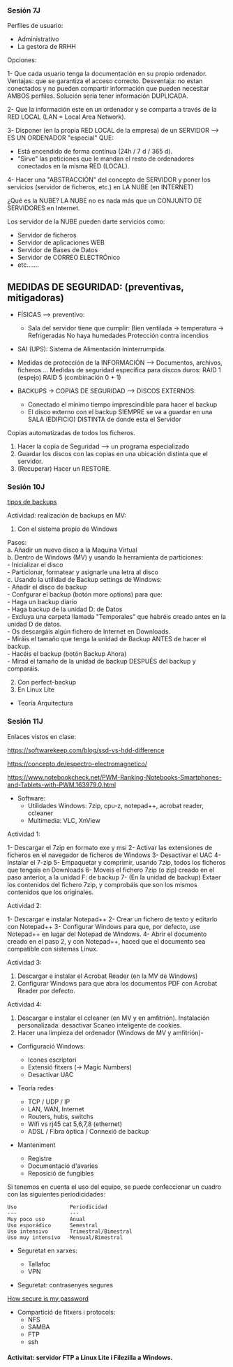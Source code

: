 ### Sesión 7J

Perfiles de usuario:
- Administrativo
- La gestora de RRHH

Opciones:

1- Que cada usuario tenga la documentación en su propio ordenador.
Ventajas: que se garantiza el acceso correcto.
Desventaja: no estan conectados y no pueden compartir información que pueden necesitar AMBOS perfiles. Solución sería tener información DUPLICADA.

2- Que la información este en un ordenador y se comparta a través de la RED LOCAL (LAN = Local Area Network).

3- Disponer (en la propia RED LOCAL de la empresa) de un SERVIDOR --> ES UN ORDENADOR "especial" QUE:

- Está encendido de forma contínua (24h / 7 d / 365 d).
- "Sirve" las peticiones que le mandan el resto de ordenadores conectados en la misma RED (LOCAL).

4- Hacer una "ABSTRACCIÓN" del concepto de SERVIDOR y poner los servicios (servidor de ficheros, etc.) en LA NUBE (en INTERNET) 

¿Qué es la NUBE?  LA NUBE no es nada más que un CONJUNTO DE SERVIDORES en Internet.

Los servidor de la NUBE pueden darte servicios como:

- Servidor de ficheros
- Servidor de aplicaciones WEB
- Servidor de Bases de Datos
- Servidor de CORREO ELECTRÓnico
- etc.......


MEDIDAS DE SEGURIDAD: (preventivas, mitigadoras)
---------------------

- FÍSICAS --> preventivo:  
	* Sala del servidor tiene que cumplir:
		Bien ventilada -> temperatura -> Refrigeradas
		No haya humedades 
		Protección contra incendios
- SAI (UPS): Sistema de Alimentación Ininterrumpida.

- Medidas de protección de la INFORMACIÓN --> Documentos, archivos, ficheros ...
	Medidas de seguridad específica para discos duros:
		RAID 1 (espejo)
		RAID 5 (combinación 0 + 1)
- BACKUPS -> COPIAS DE SEGURIDAD --> DISCOS EXTERNOS:
	* Conectado el mínimo tiempo imprescindible para hacer
	el backup
	* El disco externo con el backup SIEMPRE se va a guardar
	en una SALA (EDIFICIO) DISTINTA de donde esta el Servidor

Copias automatizadas de todos los ficheros.
1. Hacer la copia de Seguridad --> un programa especializado
2. Guardar los discos con las copias en una ubicación distinta que el servidor.
3. (Recuperar) Hacer un RESTORE.


### Sesión 10J

[tipos de backups](https://blog.mdcloud.es/tipos-de-copias-de-seguridad-como-elegir-el-adecuado/)

Actividad: realización de backups en MV:
1. Con el sistema propio de Windows

  Pasos:  
  a. Añadir un nuevo disco a la Maquina Virtual  
  b. Dentro de Windows (MV) y usando la herramienta de particiones:   
      - Inicializar el disco  
      - Particionar, formatear y asignarle una letra al disco  
  c. Usando la utilidad de Backup settings de Windows:  
      - Añadir el disco de backup  
      - Confgurar el backup (botón more options) para que:  
         - Haga un backup diario  
         - Haga backup de la unidad D: de Datos  
         - Excluya una carpeta llamada "Temporales" que habréis creado antes en la unidad D de datos.  
         - Os descargáis algún fichero de Internet en Downloads.  
         - Miráis el tamaño que tenga la unidad de Backup ANTES de hacer el backup.  
         - Hacéis el backup (botón Backup Ahora)  
         - Mirad el tamaño de la unidad de backup DESPUÉS del backup y comparáis.  



2. Con perfect-backup
3. En Linux Lite

- Teoría Arquitectura

### Sesión 11J

Enlaces vistos en clase:

https://softwarekeep.com/blog/ssd-vs-hdd-difference

https://concepto.de/espectro-electromagnetico/

https://www.notebookcheck.net/PWM-Ranking-Notebooks-Smartphones-and-Tablets-with-PWM.163979.0.html



- Software: 
  - Utilidades Windows: 7zip, cpu-z, notepad++,  acrobat reader, ccleaner
  - Multimedia: VLC, XnView

Actividad 1:

1- Descargar el 7zip en formato exe y msi
2- Activar las extensiones de ficheros en el navegador de ficheros
de Windows
3- Desactivar el UAC
4- Instalar el 7-zip
5- Empaquetar y comprimir, usando 7zip, todos los
ficheros que tengais en Downloads
6- Moveis el fichero 7zip (o zip) creado en el paso
anterior, a la unidad F: de backup
7- (En la unidad de backup) Extaer los
contenidos del fichero 7zip, y comprobáis que
son los mismos contenidos que los originales.

Actividad 2:

1- Descargar e instalar Notepad++
2- Crear un fichero de texto y editarlo con Notepad++
3- Configurar Windows para que, por defecto, use
Notepad++ en lugar del Notepad de Windows.
4- Abrir el documento creado en el paso 2, y con
Notepad++, haced que el documento sea
compatible con sistemas Linux.

Actividad 3:
1. Descargar e instalar el Acrobat Reader (en la MV de Windows)
2. Configurar Windows para que abra los documentos PDF con Acrobat Reader por defecto.

Actividad 4:
1. Descargar e instalar el ccleaner (en MV y en amfitrión). Instalación personalizada: desactivar Scaneo inteligente de cookies.
2. Hacer una limpieza del ordenador (Windows de MV y amfitrión)-
   

- Configuració Windows: 
  - Icones escriptori
  - Extensió fitxers (-> Magic Numbers)
  - Desactivar UAC

- Teoría redes
  - TCP / UDP / IP
  - LAN, WAN, Internet
  - Routers, hubs, switchs
  - Wifi vs rj45 cat 5,6,7,8 (ethernet)
  - ADSL / Fibra òptica / Connexió de backup
  
- Manteniment
  - Registre
  - Documentació d'avaries
  - Reposició de fungibles
  
Si tenemos en cuenta el uso del equipo, se puede confeccionar un cuadro con las siguientes periodicidades:

```
Uso					Periodicidad
---					---
Muy poco uso		Anual	
Uso esporádico		Semestral
Uso intensivo		Trimestral/Bimestral
Uso muy intensivo	Mensual/Bimestral
```

- Seguretat en xarxes: 
  - Tallafoc
  - VPN
  
- Seguretat: contrasenyes segures

[How secure is my password](https://www.security.org/how-secure-is-my-password/)
  
- Compartició de fitxers i protocols:
  - NFS
  - SAMBA
  - FTP
  - ssh

#### Activitat: servidor FTP a Linux Lite i Filezilla a Windows.
  